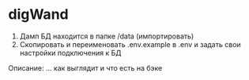 # digWand

1. Дамп БД находится в папке /data (импортировать)
2. Скопировать и переименовать .env.example в .env и задать свои настройки подключения к БД

Описание:
... как выглядит и что есть на бэке
